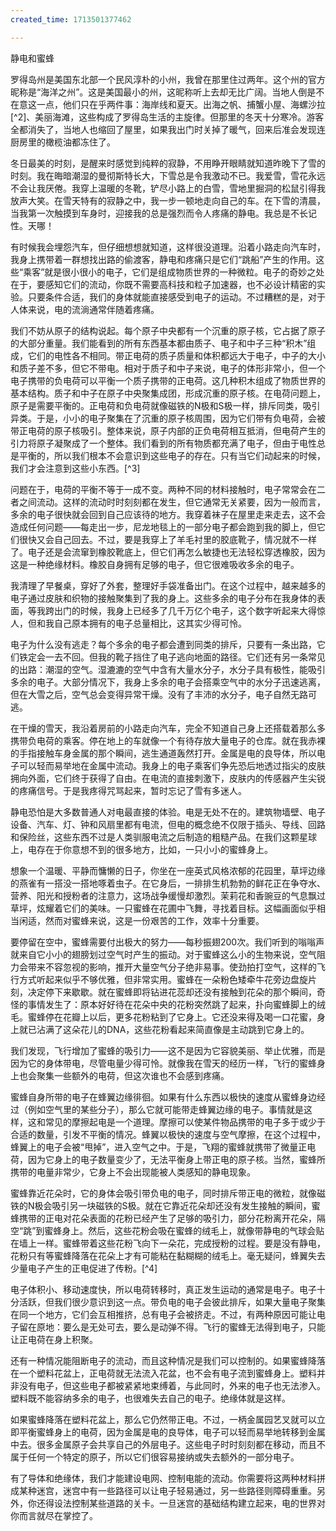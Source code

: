 ```yaml
---
created_time: 1713501377462

---
```

静电和蜜蜂

罗得岛州是美国东北部一个民风淳朴的小州，我曾在那里住过两年。这个州的官方昵称是“海洋之州”。这是美国最小的州，这昵称听上去却无比广阔。当地人倒是不在意这一点，他们只在乎两件事：海岸线和夏天。出海之帆、捕蟹小屋、海螺沙拉[^2]、美丽海滩，这些构成了罗得岛生活的主旋律。但那里的冬天十分寒冷。游客全都消失了，当地人也缩回了屋里，如果我出门时关掉了暖气，回来后准会发现连厨房里的橄榄油都冻住了。

冬日最美的时刻，是醒来时感觉到纯粹的寂静，不用睁开眼睛就知道昨晚下了雪的时刻。我在晦暗潮湿的曼彻斯特长大，下雪总是令我激动不已。我爱雪，雪花永远不会让我厌倦。我穿上温暖的冬靴，铲尽小路上的白雪，雪地里掘洞的松鼠引得我放声大笑。在雪天特有的寂静之中，我一步一顿地走向自己的车。在下雪的清晨，当我第一次触摸到车身时，迎接我的总是强烈而令人疼痛的静电。我总是不长记性。天哪！

有时候我会埋怨汽车，但仔细想想就知道，这样很没道理。沿着小路走向汽车时，我身上携带着一群想找出路的偷渡客，静电和疼痛只是它们“跳船”产生的作用。这些“乘客”就是很小很小的电子，它们是组成物质世界的一种微粒。电子的奇妙之处在于，要感知它们的流动，你既不需要高科技和粒子加速器，也不必设计精密的实验。只要条件合适，我们的身体就能直接感受到电子的运动。不过糟糕的是，对于人体来说，电的流淌通常伴随着疼痛。

我们不妨从原子的结构说起。每个原子中央都有一个沉重的原子核，它占据了原子的大部分重量。我们能看到的所有东西基本都由质子、电子和中子三种“积木”组成，它们的电性各不相同。带正电荷的质子质量和体积都远大于电子，中子的大小和质子差不多，但它不带电。相对于质子和中子来说，电子的体形非常小，但一个电子携带的负电荷可以平衡一个质子携带的正电荷。这几种积木组成了物质世界的基本结构。质子和中子在原子中央聚集成团，形成沉重的原子核。在电荷问题上，原子是需要平衡的。正电荷和负电荷就像磁铁的N极和S极一样，排斥同类，吸引异类。于是，小小的电子聚集在了沉重的原子核周围，因为它们带有负电荷，会被带正电荷的原子核吸引。整体来说，原子内部的正负电荷相互抵消，但电荷产生的引力将原子凝聚成了一个整体。我们看到的所有物质都充满了电子，但由于电性总是平衡的，所以我们根本不会意识到这些电子的存在。只有当它们动起来的时候，我们才会注意到这些小东西。[^3]

问题在于，电荷的平衡不等于一成不变。两种不同的材料接触时，电子常常会在二者之间流动。这样的流动时时刻刻都在发生，但它通常无关紧要，因为一般而言，多余的电子很快就会回到自己应该待的地方。我穿着袜子在屋里走来走去，这不会造成任何问题——每走出一步，尼龙地毯上的一部分电子都会跑到我的脚上，但它们很快又会自己回去。不过，要是我穿上了羊毛衬里的胶底靴子，情况就不一样了。电子还是会流窜到橡胶靴底上，但它们再怎么敏捷也无法轻松穿透橡胶，因为这是一种绝缘材料。橡胶自身拥有足够的电子，但它很难吸收多余的电子。

我清理了早餐桌，穿好了外套，整理好手袋准备出门。在这个过程中，越来越多的电子通过皮肤和织物的接触聚集到了我的身上。这些多余的电子分布在我身体的表面，等我跨出门的时候，我身上已经多了几千万亿个电子，这个数字听起来大得惊人，但和我自己原本拥有的电子总量相比，这其实少得可怜。

电子为什么没有逃走？每个多余的电子都会遭到同类的排斥，只要有一条出路，它们铁定会一去不回。但我的靴子挡住了电子逃向地面的路径。它们还有另一条常见的出路：潮湿的空气。湿漉漉的空气中含有大量水分子，水分子具有极性，能吸引多余的电子。大部分情况下，我身上多余的电子会搭乘空气中的水分子迅速逃离，但在大雪之后，空气总会变得异常干燥。没有了丰沛的水分子，电子自然无路可逃。

在干燥的雪天，我沿着房前的小路走向汽车，完全不知道自己身上还搭载着那么多携带负电荷的乘客。停在地上的车就像一个有待存放大量电子的仓库。就在我赤裸的手指接触车身金属的那个瞬间，逃生通道轰然打开。金属是电的良导体，所以电子可以轻而易举地在金属中流动。我身上的电子乘客们争先恐后地透过指尖的皮肤拥向外面，它们终于获得了自由。在电流的直接刺激下，皮肤内的传感器产生尖锐的疼痛信号。于是我疼得咒骂起来，暂时忘记了雪有多迷人。

静电恐怕是大多数普通人对电最直接的体验。电是无处不在的。建筑物墙壁、电子设备、汽车、灯、钟和风扇里都有电流，但电的概念绝不仅限于插头、导线、回路和保险丝，这些东西不过是人类驯服电流之后制造的粗糙产品。在我们这颗星球上，电存在于你意想不到的很多地方，比如，一只小小的蜜蜂身上。

想象一个温暖、平静而慵懒的日子，你坐在一座英式风格浓郁的花园里，草坪边缘的燕雀有一搭没一搭地啄着虫子。在它身后，一排排生机勃勃的鲜花正在争夺水、营养、阳光和授粉者的注意力，这场战争缓慢却激烈。茉莉花和香豌豆的气息飘过草坪，炫耀着它们的美味。一只蜜蜂在花圃中飞舞，寻找着目标。这幅画面似乎相当闲适，然而对蜜蜂来说，这是一份艰苦的工作，效率十分重要。

要停留在空中，蜜蜂需要付出极大的努力——每秒振翅200次。我们听到的嗡嗡声就来自它小小的翅膀划过空气时产生的振动。对于蜜蜂这么小的生物来说，空气阻力会带来不容忽视的影响，推开大量空气分子绝非易事。使劲拍打空气，这样的飞行方式听起来似乎不够优雅，但非常实用。蜜蜂在一朵粉色矮牵牛花旁边盘旋片刻，决定停下来歇歇。就在蜜蜂即将钻进花蕊却还没有接触到花朵的那个瞬间，奇怪的事情发生了：原本好好待在花朵中央的花粉突然跳了起来，扑向蜜蜂脚上的绒毛。蜜蜂停在花瓣上以后，更多花粉粘到了它身上。它还没来得及喝一口花蜜，身上就已沾满了这朵花儿的DNA，这些花粉看起来简直像是主动跳到它身上的。

我们发现，飞行增加了蜜蜂的吸引力——这不是因为它容貌美丽、举止优雅，而是因为它的身体带电，尽管电量少得可怜。就像我在雪天的经历一样，飞行的蜜蜂身上也会聚集一些额外的电荷，但这次谁也不会感到疼痛。

蜜蜂自身所带的电子在蜂翼边缘徘徊。如果有什么东西以极快的速度从蜜蜂身边经过（例如空气里的某些分子），那么它就可能带走蜂翼边缘的电子。事情就是这样，这和常见的摩擦起电是一个道理。摩擦可以使某件物品携带的电子多于或少于合适的数量，引发不平衡的情况。蜂翼以极快的速度与空气摩擦，在这个过程中，蜂翼上的电子会被“甩掉”，进入空气之中。于是，飞翔的蜜蜂就携带了微量正电荷，因为它身上的电子数量变少了，无法平衡身上带正电的原子核。当然，蜜蜂所携带的电量非常少，它身上不会出现能被人类感知的静电现象。

蜜蜂靠近花朵时，它的身体会吸引带负电的电子，同时排斥带正电的微粒，就像磁铁的N极会吸引另一块磁铁的S极。就在它靠近花朵却还没有发生接触的瞬间，蜜蜂携带的正电对花朵表面的花粉已经产生了足够的吸引力，部分花粉离开花朵，隔空“跳”到蜜蜂身上。然后，这些花粉会吸在蜜蜂的绒毛上，就像带静电的气球会贴在墙上一样。蜜蜂带着这些花粉飞向下一朵花，完成授粉的过程。要是没有静电，花粉只有等蜜蜂降落在花朵上才有可能粘在黏糊糊的绒毛上。毫无疑问，蜂翼失去少量电子产生的正电促进了传粉。[^4]

电子体积小、移动速度快，所以电荷转移时，真正发生运动的通常是电子。电子十分活跃，但我们很少意识到这一点。带负电的电子会彼此排斥，如果大量电子聚集在同一个地方，它们会互相推挤，总有电子会被挤走。不过，有两种原因可能让电子留在原地：要么是无处可去，要么是动弹不得。飞行的蜜蜂无法得到电子，只能让正电荷在身上积聚。

还有一种情况能阻断电子的流动，而且这种情况是我们可以控制的。如果蜜蜂降落在一个塑料花盆上，正电荷就无法流入花盆，也不会有电子流到蜜蜂身上。塑料并非没有电子，但这些电子都被紧紧地束缚着，与此同时，外来的电子也无法渗入。塑料既不能容纳多余的电子，也很难失去自己的电子。绝缘体就是这样。

如果蜜蜂降落在塑料花盆上，那么它仍然带正电。不过，一柄金属园艺叉就可以立即平衡蜜蜂身上的电荷，因为金属是电的良导体，电子可以轻而易举地转移到金属中去。很多金属原子会共享自己的外层电子。这些电子时时刻刻都在移动，而且不属于任何一个特定的原子，所以它们很容易接纳或失去额外的一部分电子。

有了导体和绝缘体，我们才能建设电网、控制电能的流动。你需要将这两种材料拼成某种迷宫，迷宫中有一些路径可以让电子轻易通过，另一些路径则障碍重重。另外，你还得设法控制某些道路的关卡。一旦迷宫的基础结构建立起来，电的世界对你而言就尽在掌控了。